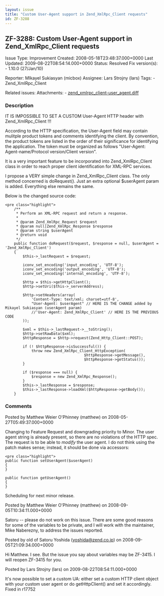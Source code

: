 ```yaml
---
layout: issue
title: "Custom User-Agent support in Zend_XmlRpc_Client requests"
id: ZF-3288
---
```


ZF-3288: Custom User-Agent support in Zend\_XmlRpc\_Client requests
-------------------------------------------------------------------

 Issue Type: Improvement Created: 2008-05-18T23:48:37.000+0000 Last Updated: 2009-08-22T08:54:14.000+0000 Status: Resolved Fix version(s): - 1.10.0 (27/Jan/10)
 
 Reporter:  MIkayel Sukiasyan (micbox)  Assignee:  Lars Strojny (lars)  Tags: - Zend\_XmlRpc\_Client
 
 Related issues: 
 Attachments: - [zend\_xmlrpc\_client-user\_agent.diff](/issues/secure/attachment/11691/zend_xmlrpc_client-user_agent.diff)
 
### Description

IT IS IMPOSSIBLE TO SET A CUSTOM User-Agent HTTP header with Zend\_XmlRpc\_Client !!!

According to the HTTP specification, the User-Agent field may contain mulitple product tokens and comments identifying the client. By convention, the product tokens are listed in the order of their significance for identifying the application. The token must be organized as follows "User-Agent: Agent-name/Protocol version/Client version".

It is a very important feature to be incorporated into Zend\_XmlRpc\_Client class in order to reach proper client identification for XML-RPC services.

I propose a VERY simple change in Zend\_XmlRpc\_Client class. The only method concerned is doRequest(). Just an extra optional $userAgent param is added. Everything else remains the same.

Below is the changed source code:

 
    <pre class="highlight">
        /**
         * Perform an XML-RPC request and return a response.
         *
         * @param Zend_XmlRpc_Request $request
         * @param null|Zend_XmlRpc_Response $response
         * @param string $userAgent
         * @return void
         */
        public function doRequest($request, $response = null, $userAgent = 'Zend_XmlRpc_Client')
        {
            $this->_lastRequest = $request;
    
            iconv_set_encoding('input_encoding', 'UTF-8');
            iconv_set_encoding('output_encoding', 'UTF-8');
            iconv_set_encoding('internal_encoding', 'UTF-8');
    
            $http = $this->getHttpClient();
            $http->setUri($this->_serverAddress);
    
            $http->setHeaders(array(
                'Content-Type: text/xml; charset=utf-8',
                "User-Agent: $userAgent" // HERE IS THE CHANGE added by Mikayel Sukiasyan (userAgent param)
                //'User-Agent: Zend_XmlRpc_Client' // HERE IS THE PREVIOUS CODE
            ));
    
            $xml = $this->_lastRequest->__toString();
            $http->setRawData($xml);
            $httpResponse = $http->request(Zend_Http_Client::POST);
    
            if (! $httpResponse->isSuccessful()) {
                throw new Zend_XmlRpc_Client_HttpException(
                                        $httpResponse->getMessage(),
                                        $httpResponse->getStatus());
            }
    
            if ($response === null) {
                $response = new Zend_XmlRpc_Response();
            }
            $this->_lastResponse = $response;
            $this->_lastResponse->loadXml($httpResponse->getBody());
        }


 

 

### Comments

Posted by Matthew Weier O'Phinney (matthew) on 2008-05-27T05:49:37.000+0000

Changing to Feature Request and downgrading priority to Minor. The user agent string is already present, so there are no violations of the HTTP spec. The request is to be able to _modify_ the user agent. I do not think using the patch makes sense; instead, it should be done via accessors:

 
    <pre class="highlight">
    public function setUserAgent($userAgent)
    {
    }
    
    public function getUserAgent()
    {
    }


Scheduling for next minor release.

 

 

Posted by Matthew Weier O'Phinney (matthew) on 2008-09-05T10:34:11.000+0000

Satoru -- please do not work on this issue. There are some good reasons for some of the variables to be private, and I will work with the maintainer, Mike Naberezny, to address the issues reported.

 

 

Posted by old of Satoru Yoshida (yoshida@zend.co.jp) on 2008-09-05T21:09:34.000+0000

Hi Matthew. I see. But the issue you say about variables may be ZF-3415. I will reopen ZF-3415 for you.

 

 

Posted by Lars Strojny (lars) on 2009-08-22T08:54:11.000+0000

It's now possible to set a custom UA: either set a custom HTTP client object with your custom user agent or do getHttpClient() and set it accordingly. Fixed in r17752

 

 